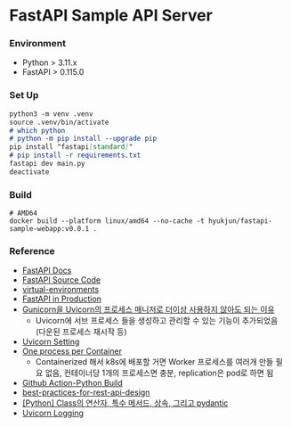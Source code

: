 # FastAPI Sample API Server

### Environment
- Python > 3.11.x
- FastAPI > 0.115.0

### Set Up
```markdown
python3 -m venv .venv
source .venv/bin/activate
# which python
# python -m pip install --upgrade pip
pip install "fastapi[standard]"
# pip install -r requirements.txt
fastapi dev main.py
deactivate
```

### Build
```
# AMD64
docker build --platform linux/amd64 --no-cache -t hyukjun/fastapi-sample-webapp:v0.0.1 .
```

### Reference
- [FastAPI Docs](https://fastapi.tiangolo.com/)
- [FastAPI Source Code](https://github.com/fastapi/fastapi)
- [virtual-environments](https://fastapi.tiangolo.com/virtual-environments/#install-packages-directly)
- [FastAPI in Production](https://dev.to/dpills/fastapi-production-setup-guide-1hhh#setup)
- [Gunicorn을 Uvicorn의 프로세스 매니저로 더이상 사용하지 않아도 되는 이유](https://fastapi.tiangolo.com/deployment/docker/#single-container)
    - Uvicorn에 서브 프로세스 들을 생성하고 관리할 수 있는 기능이 추가되었음 (다운된 프로세스 재시작 등)
- [Uvicorn Setting](https://www.uvicorn.org/settings/)
- [One process per Container](https://fastapi.tiangolo.com/deployment/docker/#one-process-per-container)
    - Containerized 해서 k8s에 배포할 거면 Worker 프로세스를 여러개 만들 필요 없음, 컨테이너당 1개의 프로세스면 충분, replication은 pod로 하면 됨
- [Github Action-Python Build](https://docs.github.com/en/actions/use-cases-and-examples/building-and-testing/building-and-testing-python)
- [best-practices-for-rest-api-design](https://stackoverflow.blog/2020/03/02/best-practices-for-rest-api-design/)
- [\[Python\] Class의 연산자, 특수 메서드, 상속, 그리고 pydantic](https://devocean.sk.com/blog/techBoardDetail.do?ID=164774)
- [Uvicorn Logging](https://gist.github.com/liviaerxin/d320e33cbcddcc5df76dd92948e5be3b)